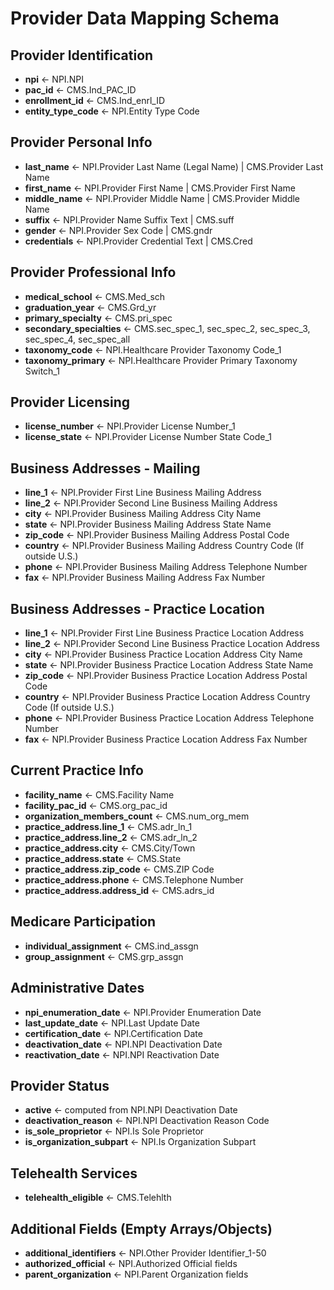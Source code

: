 # Provider Data Mapping Schema

## Provider Identification
- **npi** ← NPI.NPI
- **pac_id** ← CMS.Ind_PAC_ID
- **enrollment_id** ← CMS.Ind_enrl_ID
- **entity_type_code** ← NPI.Entity Type Code

## Provider Personal Info
- **last_name** ← NPI.Provider Last Name (Legal Name) | CMS.Provider Last Name
- **first_name** ← NPI.Provider First Name | CMS.Provider First Name
- **middle_name** ← NPI.Provider Middle Name | CMS.Provider Middle Name
- **suffix** ← NPI.Provider Name Suffix Text | CMS.suff
- **gender** ← NPI.Provider Sex Code | CMS.gndr
- **credentials** ← NPI.Provider Credential Text | CMS.Cred

## Provider Professional Info
- **medical_school** ← CMS.Med_sch
- **graduation_year** ← CMS.Grd_yr
- **primary_specialty** ← CMS.pri_spec
- **secondary_specialties** ← CMS.sec_spec_1, sec_spec_2, sec_spec_3, sec_spec_4, sec_spec_all
- **taxonomy_code** ← NPI.Healthcare Provider Taxonomy Code_1
- **taxonomy_primary** ← NPI.Healthcare Provider Primary Taxonomy Switch_1

## Provider Licensing
- **license_number** ← NPI.Provider License Number_1
- **license_state** ← NPI.Provider License Number State Code_1

## Business Addresses - Mailing
- **line_1** ← NPI.Provider First Line Business Mailing Address
- **line_2** ← NPI.Provider Second Line Business Mailing Address
- **city** ← NPI.Provider Business Mailing Address City Name
- **state** ← NPI.Provider Business Mailing Address State Name
- **zip_code** ← NPI.Provider Business Mailing Address Postal Code
- **country** ← NPI.Provider Business Mailing Address Country Code (If outside U.S.)
- **phone** ← NPI.Provider Business Mailing Address Telephone Number
- **fax** ← NPI.Provider Business Mailing Address Fax Number

## Business Addresses - Practice Location
- **line_1** ← NPI.Provider First Line Business Practice Location Address
- **line_2** ← NPI.Provider Second Line Business Practice Location Address
- **city** ← NPI.Provider Business Practice Location Address City Name
- **state** ← NPI.Provider Business Practice Location Address State Name
- **zip_code** ← NPI.Provider Business Practice Location Address Postal Code
- **country** ← NPI.Provider Business Practice Location Address Country Code (If outside U.S.)
- **phone** ← NPI.Provider Business Practice Location Address Telephone Number
- **fax** ← NPI.Provider Business Practice Location Address Fax Number

## Current Practice Info
- **facility_name** ← CMS.Facility Name
- **facility_pac_id** ← CMS.org_pac_id
- **organization_members_count** ← CMS.num_org_mem
- **practice_address.line_1** ← CMS.adr_ln_1
- **practice_address.line_2** ← CMS.adr_ln_2
- **practice_address.city** ← CMS.City/Town
- **practice_address.state** ← CMS.State
- **practice_address.zip_code** ← CMS.ZIP Code
- **practice_address.phone** ← CMS.Telephone Number
- **practice_address.address_id** ← CMS.adrs_id

## Medicare Participation
- **individual_assignment** ← CMS.ind_assgn
- **group_assignment** ← CMS.grp_assgn

## Administrative Dates
- **npi_enumeration_date** ← NPI.Provider Enumeration Date
- **last_update_date** ← NPI.Last Update Date
- **certification_date** ← NPI.Certification Date
- **deactivation_date** ← NPI.NPI Deactivation Date
- **reactivation_date** ← NPI.NPI Reactivation Date

## Provider Status
- **active** ← computed from NPI.NPI Deactivation Date
- **deactivation_reason** ← NPI.NPI Deactivation Reason Code
- **is_sole_proprietor** ← NPI.Is Sole Proprietor
- **is_organization_subpart** ← NPI.Is Organization Subpart

## Telehealth Services
- **telehealth_eligible** ← CMS.Telehlth

## Additional Fields (Empty Arrays/Objects)
- **additional_identifiers** ← NPI.Other Provider Identifier_1-50
- **authorized_official** ← NPI.Authorized Official fields
- **parent_organization** ← NPI.Parent Organization fields